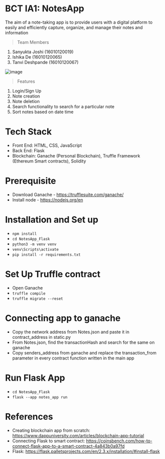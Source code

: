 # BCT IA1: NotesApp
The aim of a note-taking app is to provide users with a digital platform to easily and efficiently capture, organize, and manage their notes and information

> Team Members
1. Sanyukta Joshi (16010120019)
2. Ishika De (16010120065)
3. Tanvi Deshpande (16010120067)

![image](https://github.com/IshikaDe-2803/BCT-IA1/assets/81436870/6257f146-a039-4faf-8e90-feb766b584b9)

> Features
1. Login/Sign Up
2. Note creation 
3. Note deletion
4. Search functionality to search for a particular note
5. Sort notes based on date time

# Tech Stack
- Front End: HTML, CSS, JavaScript
- Back End: Flask
- Blockchain: Ganache (Personal Blockchain), Truffle Framework (Ethereum Smart contracts), Solidity

# Prerequisite
- Download Ganache - https://trufflesuite.com/ganache/
- Install node - https://nodejs.org/en
  
# Installation and Set up
- ```npm install```
- ```cd NotesApp_Flask```
- ```python3 -m venv venv```
- ```venv\Scripts\activate```
- ```pip install -r requirements.txt```

# Set Up Truffle contract
- Open Ganache
- ```truffle compile```
- ```truffle migrate --reset```

# Connecting app to ganache
- Copy the network address from Notes.json and paste it in contract_address in static.py
- From Notes.json, find the transactionHash and search for the same on ganache
- Copy senders_address from ganache and replace the transaction_from parameter in every contract function written in the main app

# Run Flask App
- ```cd NotesApp_Flask```
- ```flask --app notes_app run```

# References
- Creating blockchain app from scratch: https://www.dappuniversity.com/articles/blockchain-app-tutorial
- Connecting Flask to smart contract: https://coinsbench.com/how-to-connect-flask-app-to-a-smart-contract-4a843b0a97fd
- Flask: https://flask.palletsprojects.com/en/2.3.x/installation/#install-flask

